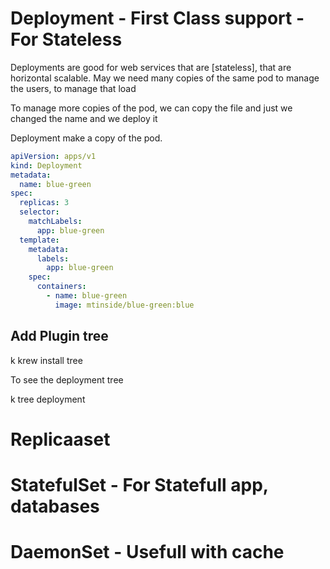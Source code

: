 <!-- @format -->

# Deployment - First Class support - For Stateless

Deployments are good for web services that are [stateless], that are horizontal scalable.
May we need many copies of the same pod to manage the users, to manage that load

To manage more copies of the pod, we can copy the file and just we changed the name and we deploy it

Deployment make a copy of the pod.

```yaml
apiVersion: apps/v1
kind: Deployment
metadata:
  name: blue-green
spec:
  replicas: 3
  selector:
    matchLabels:
      app: blue-green
  template:
    metadata:
      labels:
        app: blue-green
    spec:
      containers:
        - name: blue-green
          image: mtinside/blue-green:blue
```

## Add Plugin tree

k krew install tree

To see the deployment tree

k tree deployment <deployment-Name>

# Replicaaset

# StatefulSet - For Statefull app, databases

# DaemonSet - Usefull with cache
